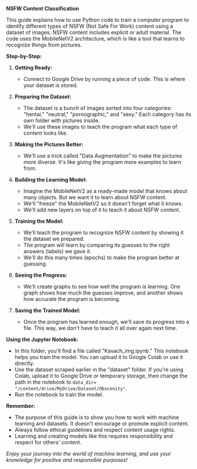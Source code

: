 **NSFW Content Classification**

This guide explains how to use Python code to train a computer program to identify different types of NSFW (Not Safe For Work) content using a dataset of images. NSFW content includes explicit or adult material. The code uses the MobileNetV2 architecture, which is like a tool that learns to recognize things from pictures.

**Step-by-Step:**

1. **Getting Ready:**
   - Connect to Google Drive by running a piece of code. This is where your dataset is stored.

2. **Preparing the Dataset:**
   - The dataset is a bunch of images sorted into four categories: "hentai," "neutral," "pornographic," and "sexy." Each category has its own folder with pictures inside.
   - We'll use these images to teach the program what each type of content looks like.

3. **Making the Pictures Better:**
   - We'll use a trick called "Data Augmentation" to make the pictures more diverse. It's like giving the program more examples to learn from.

4. **Building the Learning Model:**
   - Imagine the MobileNetV2 as a ready-made model that knows about many objects. But we want it to learn about NSFW content.
   - We'll "freeze" the MobileNetV2 so it doesn't forget what it knows.
   - We'll add new layers on top of it to teach it about NSFW content.

5. **Training the Model:**
   - We'll teach the program to recognize NSFW content by showing it the dataset we prepared.
   - The program will learn by comparing its guesses to the right answers (labels) we gave it.
   - We'll do this many times (epochs) to make the program better at guessing.

6. **Seeing the Progress:**
   - We'll create graphs to see how well the program is learning. One graph shows how much the guesses improve, and another shows how accurate the program is becoming.

7. **Saving the Trained Model:**
   - Once the program has learned enough, we'll save its progress into a file. This way, we don't have to teach it all over again next time.

**Using the Jupyter Notebook:**

- In this folder, you'll find a file called "Kavach_img.ipynb." This notebook helps you train the model. You can upload it to Google Colab or use it directly.
- Use the dataset scraped earlier in the "dataset" folder. If you're using Colab, upload it to Google Drive or temporary storage, then change the path in the notebook to `data_dir= "/content/drive/MyDrive/Dataset/Obscenity"`.
- Run the notebook to train the model.

**Remember:**
- The purpose of this guide is to show you how to work with machine learning and datasets. It doesn't encourage or promote explicit content.
- Always follow ethical guidelines and respect content usage rights.
- Learning and creating models like this requires responsibility and respect for others' content.

*Enjoy your journey into the world of machine learning, and use your knowledge for positive and responsible purposes!*